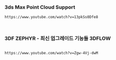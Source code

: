 
### 3ds Max Point Cloud Support

```
https://www.youtube.com/watch?v=13pkSs0Dfe8



```

### 3DF ZEPHYR - 최신 업그레이드 기능들 3DFLOW 

```

https://www.youtube.com/watch?v=Zgw-4Vj-dwM



```

